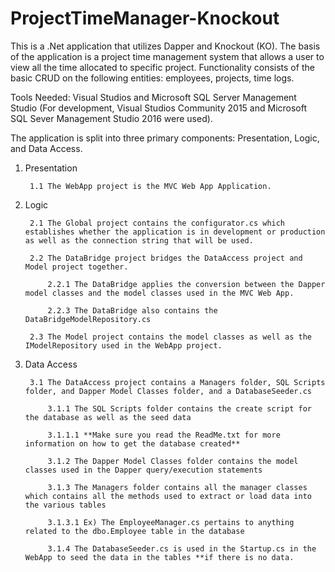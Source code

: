 # ProjectTimeManager-Knockout
This is a .Net application that utilizes Dapper and Knockout (KO). The basis of the application is a project time management system that allows a user to view all the time allocated to specific project. Functionality consists of the basic CRUD on the following entities: employees, projects, time logs.

Tools Needed: Visual Studios and Microsoft SQL Server Management Studio (For development, Visual Studios Community 2015 and Microsoft SQL Sever Management Studio 2016 were used).

The application is split into three primary components: Presentation, Logic, and Data Access.

1. Presentation

		1.1 The WebApp project is the MVC Web App Application.

2. Logic

		2.1 The Global project contains the configurator.cs which establishes whether the application is in development or production as well as the connection string that will be used.

		2.2 The DataBridge project bridges the DataAccess project and Model project together.

			2.2.1 The DataBridge applies the conversion between the Dapper model classes and the model classes used in the MVC Web App.
			
			2.2.3 The DataBridge also contains the DataBridgeModelRepository.cs
			
		2.3 The Model project contains the model classes as well as the IModelRepository used in the WebApp project.
		
3. Data Access

		3.1 The DataAccess project contains a Managers folder, SQL Scripts folder, and Dapper Model Classes folder, and a DatabaseSeeder.cs
		
			3.1.1 The SQL Scripts folder contains the create script for the database as well as the seed data
			
			3.1.1.1 **Make sure you read the ReadMe.txt for more information on how to get the database created**
			
			3.1.2 The Dapper Model Classes folder contains the model classes used in the Dapper query/execution statements
			
			3.1.3 The Managers folder contains all the manager classes which contains all the methods used to extract or load data into the various tables
			
			3.1.3.1 Ex) The EmployeeManager.cs pertains to anything related to the dbo.Employee table in the database
			
			3.1.4 The DatabaseSeeder.cs is used in the Startup.cs in the WebApp to seed the data in the tables **if there is no data.

